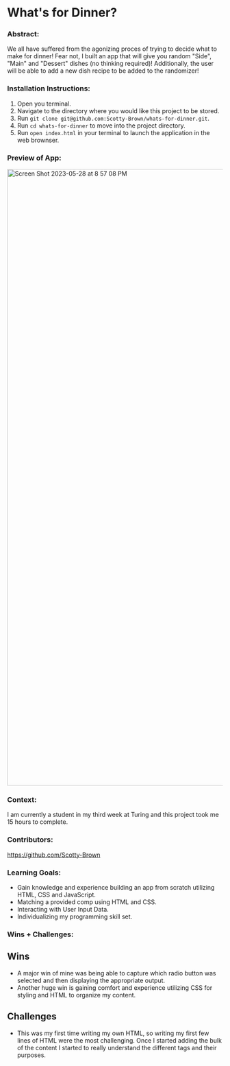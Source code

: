 # What's for Dinner? 

### Abstract:
We all have suffered from the agonizing proces of trying to decide what to make for dinner! Fear not, I built an app that 
will give you random "Side", "Main" and "Dessert" dishes (no thinking required)! Additionally, the user will be able to 
add a new dish recipe to be added to the randomizer!

### Installation Instructions:
1. Open you terminal.
2. Navigate to the directory where you would like this project to be stored.
3. Run `git clone git@github.com:Scotty-Brown/whats-for-dinner.git`.
4. Run `cd whats-for-dinner` to move into the project directory.
5. Run `open index.html` in your terminal to launch the application in the web brownser.

### Preview of App:
<img width="1438" alt="Screen Shot 2023-05-28 at 8 57 08 PM" src="https://github.com/Scotty-Brown/whats-for-dinner/assets/130028791/11b2d474-8d9f-4381-a689-00e6090cb909">


### Context:
I am currently a student in my third week at Turing and this project took me 15 hours to complete.

### Contributors:
https://github.com/Scotty-Brown

### Learning Goals:
- Gain knowledge and experience building an app from scratch utilizing HTML, CSS and JavaScript.
- Matching a provided comp using HTML and CSS.
- Interacting with User Input Data.
- Individualizing my programming skill set.

### Wins + Challenges:
## Wins
- A major win of mine was being able to capture which radio button was selected and then displaying the appropriate output.
- Another huge win is gaining comfort and experience utilizing CSS for styling and HTML to organize my content.

## Challenges
- This was my first time writing my own HTML, so writing my first few lines of HTML were the most challenging. Once I started adding the bulk of the content I started to really understand the different tags and their purposes.
